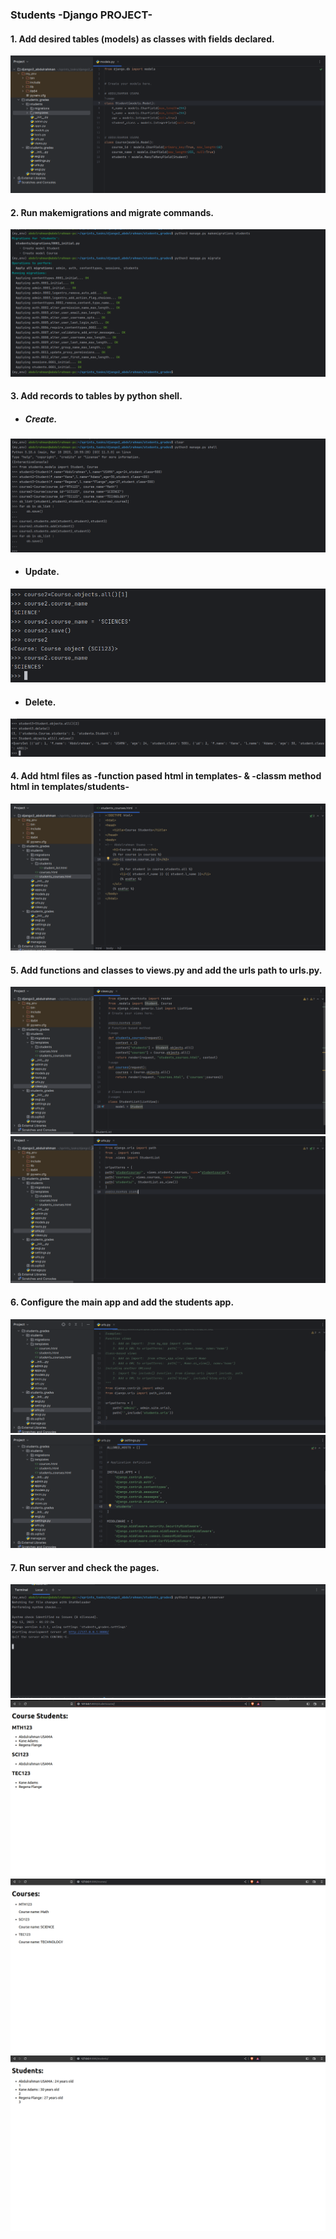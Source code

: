 ### Students -Django PROJECT-

#### **1. Add desired tables (models) as classes with fields declared.**  
![](https://github.com/abdulrahman102/Django2-students/blob/master/screenshots/1.png)  
  
#### **2. Run makemigrations and migrate commands.**  
![](https://github.com/abdulrahman102/Django2-students/blob/master/screenshots/2.png)  


#### **3. Add records to tables by python shell.** 

- ##### Create.
![](https://github.com/abdulrahman102/Django2-students/blob/master/screenshots/4.png)

- #### Update.
![](https://github.com/abdulrahman102/Django2-students/blob/master/screenshots/14.png)

- #### Delete.
![](https://github.com/abdulrahman102/Django2-students/blob/master/screenshots/15.png)





#### **4. Add html files as -function pased html in templates- & -classm method html in templates/students-**  
![](https://github.com/abdulrahman102/Django2-students/blob/master/screenshots/5.png)


#### **5. Add functions and classes to views.py and add the urls path to urls.py.**  
![](https://github.com/abdulrahman102/Django2-students/blob/master/screenshots/6.png) 
![](https://github.com/abdulrahman102/Django2-students/blob/master/screenshots/7.png) 

  

#### **6. Configure the main app and add the students app.**  
![](https://github.com/abdulrahman102/Django2-students/blob/master/screenshots/8.png)  
![](https://github.com/abdulrahman102/Django2-students/blob/master/screenshots/9.png)  



#### **7. Run server and check the pages.**  
![](https://github.com/abdulrahman102/Django2-students/blob/master/screenshots/10.png)  
![](https://github.com/abdulrahman102/Django2-students/blob/master/screenshots/11.png)  
![](https://github.com/abdulrahman102/Django2-students/blob/master/screenshots/12.png)  
![](https://github.com/abdulrahman102/Django2-students/blob/master/screenshots/13.png)  




